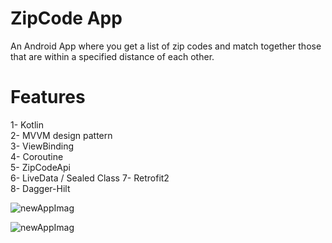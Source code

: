 # ZipCode App

 An Android App where you get a list of zip codes and match together those that are within a specified distance of each other.

# Features


1- Kotlin  
2- MVVM design pattern  
3- ViewBinding    
4- Coroutine  
5- ZipCodeApi  
6- LiveData  / Sealed Class
7- Retrofit2   
8- Dagger-Hilt  



![newAppImag](https://user-images.githubusercontent.com/24706857/140622283-ab15d912-303f-4f58-a730-91a37e4cebf5.png)

![newAppImag](https://user-images.githubusercontent.com/24706857/140622285-d2a95440-3726-4507-83f4-71da87fff5f1.png)

